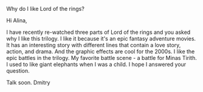 Why do I like Lord of the rings?

Hi Alina,

I have recently re-watched three parts of Lord of the rings and you asked why I like this trilogy. I like it because it's an epic fantasy adventure movies. It has an interesting story with different lines that contain a love story, action, and drama. And the graphic effects are cool for the 2000s. I like the epic battles in the trilogy. My favorite battle scene - a battle for Minas Tirith. I used to like giant elephants when I was a child. I hope I answered your question.

Talk soon.
Dmitry